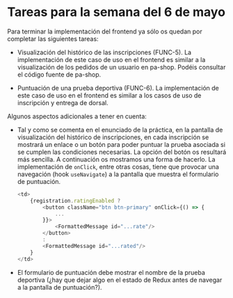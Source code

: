 # Tareas para la semana del 6 de mayo

Para terminar la implementación del frontend ya sólo os quedan por completar las siguientes tareas:

- Visualización del histórico de las inscripciones (FUNC-5). La implementación de este caso de uso en el frontend es similar a la visualización de los pedidos de un usuario en pa-shop. Podéis consultar el código fuente de pa-shop.

- Puntuación de una prueba deportiva (FUNC-6). La implementación de este caso de uso en el frontend es similar a los casos de uso de inscripción y entrega de dorsal. 


Algunos aspectos adicionales a tener en cuenta:
- Tal y como se comenta en el enunciado de la práctica, en la pantalla de visualización del histórico de inscripciones, en cada inscripción se mostrará un enlace o un botón para poder puntuar la prueba asociada si se cumplen las condiciones necesarias. La opción del botón os resultará más sencilla. A continuación os mostramos una forma de hacerlo. La implementación de `onClick`, entre otras cosas, tiene que provocar una navegación (hook `useNavigate`) a la pantalla que muestra el formulario de puntuación.

  ```js
  <td>
      {registration.ratingEnabled ?
          <button className="btn btn-primary" onClick={() => {
              ...
          }}> 
              <FormattedMessage id="...rate"/>
          </button>
          :
          <FormattedMessage id="...rated"/>
      }
  </td>
  ```

- El formulario de puntuación debe mostrar el nombre de la prueba deportiva (¿hay que dejar algo en el estado de Redux antes de navegar a la pantalla de puntuación?).


